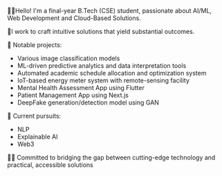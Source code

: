👋🏻Hello! I'm a final-year B.Tech (CSE) student, passionate about AI/ML, Web Development and Cloud-Based Solutions.

🎯I work to craft intuitive solutions that yield substantial outcomes.

💼 Notable projects:
- Various image classification models
- ML-driven predictive analytics and data interpretation tools
- Automated academic schedule allocation and optimization system
- IoT-based energy meter system with remote-sensing facility
- Mental Health Assessment App using Flutter
- Patient Management App using Next.js
- DeepFake generation/detection model using GAN

🔬 Current pursuits:
- NLP
- Explainable AI
- Web3

👨‍💻 Committed to bridging the gap between cutting-edge technology and practical, accessible solutions
